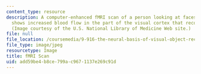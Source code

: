 ```yaml
---
content_type: resource
description: A computer-enhanced fMRI scan of a person looking at faces. The image
  shows increased blood flow in the part of the visual cortex that recognizes faces.
  (Image courtesy of the U.S. National Library of Medicine Web site.)
file: null
file_location: /coursemedia/9-916-the-neural-basis-of-visual-object-recognition-in-monkeys-and-humans-spring-2005/add59be4b8ce799ac9671137e269c91d_9-916s05.jpg
file_type: image/jpeg
resourcetype: Image
title: fMRI Scan
uid: add59be4-b8ce-799a-c967-1137e269c91d
---
```

